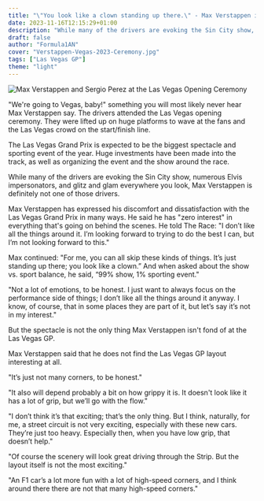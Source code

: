 ```yaml
---
title: "\"You look like a clown standing up there.\" - Max Verstappen is not happy with the Las Vegas Opening Ceremony"
date: 2023-11-16T12:15:29+01:00
description: "While many of the drivers are evoking the Sin City show, numerous Elvis impersonators, and glitz and glam everywhere you look, Max Verstappen is definitely not one of those drivers."
draft: false
author: "Formula1AN"
cover: "Verstappen-Vegas-2023-Ceremony.jpg"
tags: ["Las Vegas GP"]
theme: "light"
---
```

![Max Verstappen and Sergio Perez at the Las Vegas Opening Ceremony](https://storage.googleapis.com/wtf1-com.appspot.com/1/Verstappen-Vegas-2023-Ceremony.jpg)

"We're going to Vegas, baby!" something you will most likely never hear Max Verstappen say. The drivers attended the Las Vegas opening ceremony. They were lifted up on huge platforms to wave at the fans and the Las Vegas crowd on the start/finish line.

The Las Vegas Grand Prix is expected to be the biggest spectacle and sporting event of the year. Huge investments have been made into the track, as well as organizing the event and the show around the race.

While many of the drivers are evoking the Sin City show, numerous Elvis impersonators, and glitz and glam everywhere you look, Max Verstappen is definitely not one of those drivers.

Max Verstappen has expressed his discomfort and dissatisfaction with the Las Vegas Grand Prix in many ways. He said he has "zero interest" in everything that's going on behind the scenes. He told The Race: "I don’t like all the things around it. I’m looking forward to trying to do the best I can, but I’m not looking forward to this."

Max continued: "For me, you can all skip these kinds of things. It’s just standing up there; you look like a clown.” And when asked about the show vs. sport balance, he said, “99% show, 1% sporting event."

"Not a lot of emotions, to be honest. I just want to always focus on the performance side of things; I don’t like all the things around it anyway. I know, of course, that in some places they are part of it, but let’s say it’s not in my interest."

But the spectacle is not the only thing Max Verstappen isn't fond of at the Las Vegas GP.

Max Verstappen said that he does not find the Las Vegas GP layout interesting at all.

"It’s just not many corners, to be honest."

"It also will depend probably a bit on how grippy it is. It doesn't look like it has a lot of grip, but we’ll go with the flow."

"I don’t think it’s that exciting; that’s the only thing. But I think, naturally, for me, a street circuit is not very exciting, especially with these new cars. They’re just too heavy. Especially then, when you have low grip, that doesn’t help."

"Of course the scenery will look great driving through the Strip. But the layout itself is not the most exciting."

"An F1 car’s a lot more fun with a lot of high-speed corners, and I think around there there are not that many high-speed corners."
